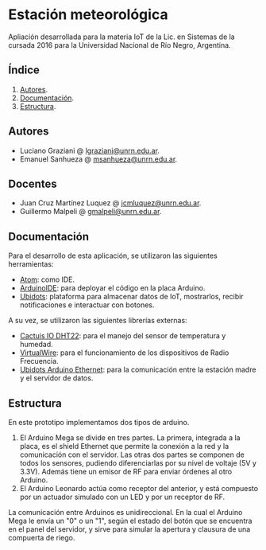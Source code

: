 # Estación meteorológica
Apliación desarrollada para la materia IoT de la Lic. en Sistemas de la cursada 2016 para la Universidad Nacional de Río Negro, Argentina.

## Índice
1. [Autores](#autores).
2. [Documentación](#Documentación).
3. [Estructura](#estructura).

## Autores
- Luciano Graziani @ <lgraziani@unrn.edu.ar>.
- Emanuel Sanhueza @ <msanhueza@unrn.edu.ar>.

## Docentes
- Juan Cruz Martínez Luquez @ <jcmluquez@unrn.edu.ar>.
- Guillermo Malpeli @ <gmalpeli@unrn.edu.ar>.

## Documentación
Para el desarrollo de esta aplicación, se utilizaron las siguientes herramientas:

- [Atom](https://atom.io/): como IDE.
- [ArduinoIDE](https://www.arduino.cc/en/Main/Software): para deployar el código en la placa Arduino.
- [Ubidots](http://ubidots.com/): plataforma para almacenar datos de IoT, mostrarlos, recibir notificaciones e interactuar con botones.

A su vez, se utilizaron las siguientes librerías externas:

- [Cactuis IO DHT22](http://static.cactus.io/downloads/library/dht22/cactus_io_DHT22.zip): para el manejo del sensor de temperatura y humedad.
- [VirtualWire](http://www.airspayce.com/mikem/arduino/VirtualWire/): para el funcionamiento de los dispositivos de Radio Frecuencia.
- [Ubidots Arduino Ethernet](https://github.com/ubidots/ubidots-arduino-ethernet/archive/master.zip): para la comunicación entre la estación madre y el servidor de datos.

## Estructura
En este prototipo implementamos dos tipos de arduino.

1. El Arduino Mega se divide en tres partes. La primera, integrada a la placa, es el shield Ethernet que permite la conexión a la red y la comunicación con el servidor. Las otras dos partes se componen de todos los sensores, pudiendo diferenciarlas por su nivel de voltaje (5V y 3.3V). Además tiene un emisor de RF para enviar órdenes al otro Arduino.
2. El Arduino Leonardo actúa como receptor del anterior, y está compuesto por un actuador simulado con un LED y por un receptor de RF.

La comunicación entre Arduinos es unidireccional. En la cual el Arduino Mega le envía un "0" o un "1", según el estado del botón que se encuentra en el panel del servidor, y sirve para simular la apertura y clausura de una compuerta de riego.
